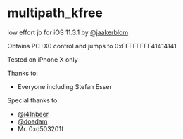 # multipath_kfree
low effort jb for iOS 11.3.1 by [@jaakerblom](https://twitter.com/jaakerblom)

Obtains PC+X0 control and jumps to 0xFFFFFFFF41414141

Tested on iPhone X only

Thanks to:
 * Everyone including Stefan Esser

Special thanks to:
 * [@i41nbeer](https://twitter.com/i41nbeer)
 * [@doadam](https://twitter.com/i41nbeer)
 * Mr. 0xd503201f
